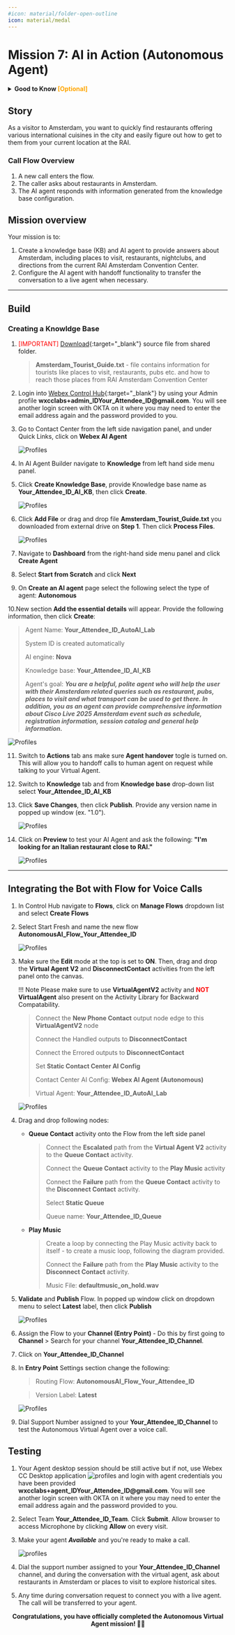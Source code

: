 ```yaml
---
#icon: material/folder-open-outline
icon: material/medal
---
```




# Mission 7: AI in Action (Autonomous Agent)


**<details><summary>Good to Know <span style="color: orange;">[Optional]</span></summary>**

### AI Autonomous Agent Overview

The Autonomous AI Agent for performing actions can handle various tasks, including:

  - Natural Language Processing (NLP)—Understand and respond to human language in a natural and conversational manner.
  - Decision making—Make informed choices based on available information and predefined rules.
  - Automation—Automate repetitive or time-consuming tasks.
</details>


## Story

As a visitor to Amsterdam, you want to quickly find restaurants offering various international cuisines in the city and easily figure out how to get to them from your current location at the RAI.

### Call Flow Overview

1. A new call enters the flow. </br>
2. The caller asks about restaurants in Amsterdam.</br>
3. The AI agent responds with information generated from the knowledge base configuration.</br>

## Mission overview
Your mission is to:

1. Create a knowledge base (KB) and AI agent to provide answers about Amsterdam, including places to visit, restaurants, nightclubs, and directions from the current RAI Amsterdam Convention Center.</br>
2. Configure the AI agent with handoff functionality to transfer the conversation to a live agent when necessary.</br>

---

## Build

### Creating a Knowldge Base

1. <span style="color: red;">[IMPORTANT]</span> [Download](https://drive.google.com/drive/folders/1b8x_om4rQonuJ52wRYif1LPP5qEX4RDI?usp=sharing){:target="_blank"} source file from shared folder.
    
    > 
    > **Amsterdam_Tourist_Guide.txt** - file contains information for tourists like places to visit, restaurants, pubs etc. and how to reach those places from RAI Amsterdam Convention Center
    >

2. Login into [Webex Control Hub](https://admin.webex.com){:target="_blank"} by using your Admin profile **<span class="attendee-id-container">wxcclabs+admin_ID<span class="attendee-id-placeholder" data-prefix="wxcclabs+admin_ID" data-suffix="@gmail.com">Your_Attendee_ID</span>@gmail.com<span class="copy" title="Click to copy!"></span></span>**. You will see another login screen with OKTA on it where you may need to enter the email address again and the password provided to you.

3. Go to Contact Center from the left side navigation panel, and under Quick Links, click on **Webex AI Agent**

    ![Profiles](../graphics/Lab1/L1M6_OpenWebexAI.gif)  

4. In AI Agent Builder navigate to **Knowledge** from left hand side menu panel. 

5. Click **Create Knowledge Base**, provide Knowledge base name as **<span class="attendee-id-container"><span class="attendee-id-placeholder" data-suffix="_AI_KB">Your_Attendee_ID</span>_AI_KB<span class="copy" title="Click to copy!"></span></span>**, then click **Create**.

    ![Profiles](../graphics/Lab1/L1M7_AIKBCreate.gif)

6. Click **Add File** or drag and drop file **Amsterdam_Tourist_Guide.txt** you downloaded from external drive on **Step 1**. Then click **Process Files**.

    ![Profiles](../graphics/Lab1/L1M7_AIKBFileUpload.gif)

7. Navigate to **Dashboard** from the right-hand side menu panel and click **Create Agent**
8. Select **Start from Scratch** and click **Next**
9. On **Create an AI agent** page select the following select the type of agent: **Autonomous**

10.New section **Add the essential details** will appear. Provide the following information, then click **Create**:

  > Agent Name: **<span class="attendee-id-container"><span class="attendee-id-placeholder" data-suffix="_AutoAI_Lab">Your_Attendee_ID</span>_AutoAI_Lab<span class="copy" title="Click to copy!"></span></span>**
  >
  > System ID is created automatically
  >
  > AI engine: **Nova**
  >
  > Knowledge base: **<span class="attendee-id-container"><span class="attendee-id-placeholder" data-suffix="_AI_KB">Your_Attendee_ID</span>_AI_KB<span class="copy"></span></span>**
  > 
  > Agent's goal: ***You are a helpful, polite agent who will help the user with their Amsterdam related queries such as restaurant, pubs, places to visit and what transport can be used to get there. In addition, you as an agent can provide comprehensive information about Cisco Live 2025 Amsterdam event such as schedule, registration information, session catalog and general help information.***<span class="copy-static" title="Click to copy!" data-copy-text="You are a helpful, polite agent who will help the user with their Amsterdam related queries such as restaurant, pubs, places to visit and what transport can be used to get there. In addition, you as an agent can provide comprehensive information about Cisco Live 2025 Amsterdam event such as schedule, registration information, session catalog and general help information."><span class="copy"></span></span>
  > 

  ![Profiles](../graphics/Lab1/AITrack_AIAgentCreate.gif)


11. Switch to **Actions** tab ans make sure **Agent handover** togle is turned on. This will allow you to handoff calls to human agent on request while talking to your Virtual Agent.

12. Switch to **Knowledge** tab and from **Knowledge base** drop-down list select **<span class="attendee-id-container"><span class="attendee-id-placeholder" data-suffix="_AI_KB">Your_Attendee_ID</span>_AI_KB<span class="copy" title="Click to copy!"></span></span>**

13. Click **Save Changes**, then click **Publish**. Provide any version name in popped up window (ex. "1.0").

    ![Profiles](../graphics/Lab1/AITrack_AIAgentaMapKB.gif)

12. Click on **Preview** to test your AI Agent and ask the following: **"I'm looking for an Italian restaurant close to RAI."**<span class="copy-static" title="Click to copy!" data-copy-text="I'm looking for an Italian restaurant close to RAI."><span class="copy"></span></span>

    ![Profiles](../graphics/Lab1/L1M7_AIAgentPreview.png)

---

## Integrating the Bot with Flow for Voice Calls

1. In Control Hub navigate to **Flows**, click on **Manage Flows** dropdown list and select **Create Flows**

2. Select Start Fresh and name the new flow **<span class="attendee-id-container">AutonomousAI_Flow_<span class="attendee-id-placeholder" data-prefix="AutonomousAI_Flow_">Your_Attendee_ID</span><span class="copy" title="Click to copy!"></span></span>**

    ![Profiles](../graphics/Lab1/L1M7_AutonomousAI_Flow_CreateFlow.gif)  

3. Make sure the **Edit** mode at the top is set to **ON**. Then, drag and drop the **Virtual Agent V2** and **DisconnectContact** activities from the left panel onto the canvas.

    !!! Note
        Please make sure to use **VirtualAgentV2** activity and <span style="color: red;">**NOT**</span> **VirtualAgent** also present on the Activity Library for Backward Compatability.

    > Connect the **New Phone Contact** output node edge to this **VirtualAgentV2** node
    >
    > Connect the Handled outputs to **DisconnectContact** 
    >
    > Connect the Errored outputs to **DisconnectContact** 
    >
    > Set **Static Contact Center AI Config**
    >
    > Contact Center AI Config: **Webex AI Agent (Autonomous)**
    >
    > Virtual Agent: **<span class="attendee-id-container"><span class="attendee-id-placeholder" data-suffix="_AutoAI_Lab">Your_Attendee_ID</span>_AutoAI_Lab<span class="copy" title="Click to copy!"></span></span>**

    ![Profiles](../graphics/Lab1/L1M7_AutonomousAI_Flow_AddVAv2.gif)  

4. Drag and drop following nodes:

    - **Queue Contact** activity onto the Flow from the left side panel

      >
      > Connect the **Escalated** path from the **Virtual Agent V2** activity to the **Queue Contact** activity.
      >
      > Connect the **Queue Contact** activity to the **Play Music** activity
      >
      > Connect the **Failure** path from the **Queue Contact** activity to the **Disconnect Contact** activity.
      > 
      > Select **Static Queue**
      > 
      > Queue name: **<span class="attendee-id-container"><span class="attendee-id-placeholder" data-suffix="_Queue">Your_Attendee_ID</span>_Queue<span class="copy" title="Click to copy!"></span></span>**
      > 

    - **Play Music**

      >
      > Create a loop by connecting the Play Music activity back to itself - to create a music loop, following the diagram provided.
      >
      > Connect the **Failure** path from the **Play Music** activity to the **Disconnect Contact** activity.
      > 
      > Music File: **defaultmusic_on_hold.wav**
      >
  
5. **Validate** and **Publish** Flow. In popped up window click on dropdown menu to select **Latest** label, then click **Publish**  

    ![Profiles](../graphics/Lab1/L1M7_AutonomousAI_Flow_AddQueue.gif)  

6. Assign the Flow to your **Channel (Entry Point)** - Do this by first going to **Channel** > Search for your channel **<span class="attendee-id-placeholder">Your_Attendee_ID</span>_Channel**.
7. Click on **<span class="attendee-id-placeholder">Your_Attendee_ID</span>_Channel**
8. In **Entry Point** Settings section change the following:

    > Routing Flow: **<span class="attendee-id-container">AutonomousAI_Flow_<span class="attendee-id-placeholder" data-prefix="AutonomousAI_Flow_">Your_Attendee_ID</span><span class="copy" title="Click to copy!"></span></span>**

    > Version Label: **Latest**

    ![Profiles](../graphics/Lab1/L1M7_AutonomousAI_FlowtoEP.gif)  

9. Dial Support Number assigned to your **<span class="attendee-id-placeholder">Your_Attendee_ID</span>_Channel** to test the Autonomous Virtual Agent over a voice call.


## Testing

1. Your Agent desktop session should be still active but if not, use Webex CC Desktop application ![profiles](../graphics/overview/Desktop_Icon40x40.png)  and login with agent credentials you have been provided **<span class="attendee-id-container">wxcclabs+agent_ID<span class="attendee-id-placeholder" data-prefix="wxcclabs+agent_ID" data-suffix="@gmail.com">Your_Attendee_ID</span>@gmail.com<span class="copy" title="Click to copy!"></span></span>**. You will see another login screen with OKTA on it where you may need to enter the email address again and the password provided to you. 
2. Select Team **<span class="attendee-id-container"><span class="attendee-id-placeholder" data-suffix="_Team">Your_Attendee_ID</span>_Team<span class="copy" title="Click to copy!"></span></span>**. Click **Submit**. Allow browser to access Microphone by clicking **Allow** on every visit.
3. Make your agent ***Available*** and you're ready to make a call.

    ![profiles](../graphics/Lab1/5-Agent_Login.gif)

4. Dial the support number assigned to your **<span class="attendee-id-placeholder">Your_Attendee_ID</span>_Channel** channel, and during the conversation with the virtual agent, ask about restaurants in Amsterdam or places to visit to explore historical sites.

5. Any time during conversation request to connect you with a live agent. The call will be transferred to your agent.

<p style="text-align:center"><strong>Congratulations, you have officially completed the Autonomous Virtual Agent mission! 🎉🎉 </strong></p>
